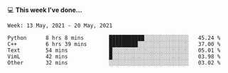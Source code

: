 💻 **This week I've done...**

<!--START_SECTION:waka-->
```text
Week: 13 May, 2021 - 20 May, 2021

Python      8 hrs 8 mins        ███████████░░░░░░░░░░░░░░   45.24 % 
C++         6 hrs 39 mins       █████████░░░░░░░░░░░░░░░░   37.00 % 
Text        54 mins             █░░░░░░░░░░░░░░░░░░░░░░░░   05.01 % 
VimL        42 mins             █░░░░░░░░░░░░░░░░░░░░░░░░   03.98 % 
Other       32 mins             ░░░░░░░░░░░░░░░░░░░░░░░░░   03.02 %
```
<!--END_SECTION:waka-->
